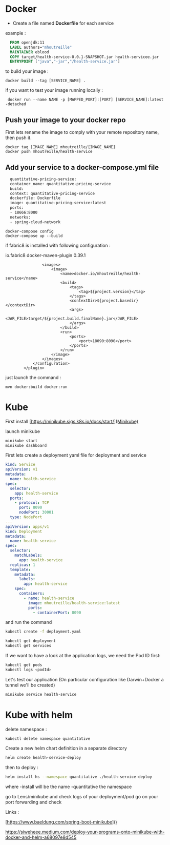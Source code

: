 # Docker

- Create a file named **Dockerfile** for each service

example :
```dockerfile
  FROM openjdk:11
  LABEL authors="mhoutreille"
  MAINTAINER eblood
  COPY target/health-service-0.0.1-SNAPSHOT.jar health-servicee.jar
  ENTRYPOINT ["java","-jar","/health-service.jar"]
```

to build your image :
```
docker build --tag [SERVICE_NAME] .
```

if you want to test your image running locally :

```
 docker run --name NAME -p [MAPPED_PORT]:[PORT] [SERVICE_NAME]:latest -detached
```

## Push your image to your docker repo 

First lets rename the image to comply with your remote repository name, then push it.

```
docker tag [IMAGE_NAME] mhoutreille/[IMAGE_NAME]
docker push mhoutreille/health-service
```

## Add your service to a docker-compose.yml file

```dockerfile
  quantitative-pricing-service:
  container_name: quantitative-pricing-service
  build:
  context: quantitative-pricing-service
  dockerfile: Dockerfile
  image: quantitative-pricing-service:latest
  ports:
  - 18666:8080
  networks:
  - spring-cloud-network
```

```
docker-compose config 
docker-compose up --build
```

if fabric8 is installed with following configuration :


 <plugin>
                <groupId>io.fabric8</groupId>
                <artifactId>docker-maven-plugin</artifactId>
                <version>0.39.1</version>
                <configuration>

                    <images>
                        <image>
                            <name>docker.io/mhoutreille/health-service</name>
                            <build>
                                <tags>
                                    <tag>${project.version}</tag>
                                </tags>
                                <contextDir>${project.basedir}</contextDir>
                                <args>
                                    <JAR_FILE>target/${project.build.finalName}.jar</JAR_FILE>
                                </args>
                            </build>
                            <run>
                                <ports>
                                    <port>18090:8090</port>
                                </ports>
                            </run>
                        </image>
                    </images>
                </configuration>
            </plugin>

just launch the command :

```
mvn docker:build docker:run
```
# Kube

 First install [https://minikube.sigs.k8s.io/docs/start/](Minikube)

 launch minikube
 ```bash
minikube start 
minikube dashboard
```

First lets create a deployment yaml file for deployment and service

```yaml
kind: Service
apiVersion: v1
metadata:
  name: health-service
spec:
  selector:
    app: health-service
  ports:
    - protocol: TCP
      port: 8090
      nodePort: 30001
  type: NodePort
---
apiVersion: apps/v1
kind: Deployment
metadata:
  name: health-service
spec:
  selector:
    matchLabels:
      app: health-service
  replicas: 1
  template:
    metadata:
      labels:
        app: health-service
    spec:
      containers:
        - name: health-service
          image: mhoutreille/health-service:latest
          ports:
            - containerPort: 8090
```
and run the command

```bash
kubectl create -f deployment.yaml
```


```bash
kubectl get deployment 
kubectl get services 
```

If we want to have a look at the application logs, we need the Pod ID first:

```bash
kubectl get pods
kubectl logs <podId>
```

Let's test our application (On particular configuration like Darwin+Docker a tunnel we'll be created)
```bash
minikube service health-service
```

# Kube with helm 

delete namespace :

```bash
kubectl delete namespace quantitative
```

Create a new helm chart definition in a separate directory

```bash
helm create health-service-deploy
```

then to deploy :

```bash
helm install hs --namespace quantitative ./health-service-deploy
```

where 
    -install will be the name 
    -quantitative the namespace

go to Lens/minikube and check logs of your deployment/pod 
go on your port forwarding and check 


Links :

[https://www.baeldung.com/spring-boot-minikube]()

https://siweheee.medium.com/deploy-your-programs-onto-minikube-with-docker-and-helm-a68097e8d545
